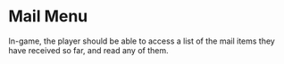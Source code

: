 # Mail Menu

In-game, the player should be able to access a list of the mail items they have
received so far, and read any of them.
